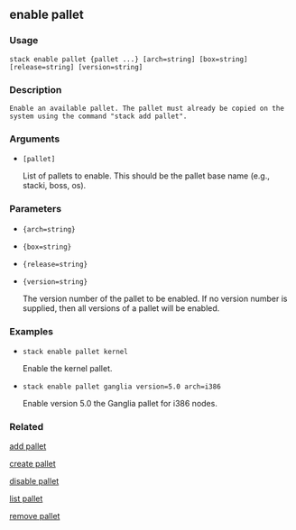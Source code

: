## enable pallet

### Usage

`stack enable pallet {pallet ...} [arch=string] [box=string] [release=string] [version=string]`

### Description


	Enable an available pallet. The pallet must already be copied on the
	system using the command "stack add pallet".

	

### Arguments

* `[pallet]`

   List of pallets to enable. This should be the pallet base name (e.g.,
	stacki, boss, os).


### Parameters
* `{arch=string}`
* `{box=string}`
* `{release=string}`
* `{version=string}`

   The version number of the pallet to be enabled. If no version number is
	supplied, then all versions of a pallet will be enabled.

### Examples

* `stack enable pallet kernel`

   Enable the kernel pallet.

* `stack enable pallet ganglia version=5.0 arch=i386`

   Enable version 5.0 the Ganglia pallet for i386 nodes.


### Related
[add pallet](add-pallet)

[create pallet](create-pallet)

[disable pallet](disable-pallet)

[list pallet](list-pallet)

[remove pallet](remove-pallet)


